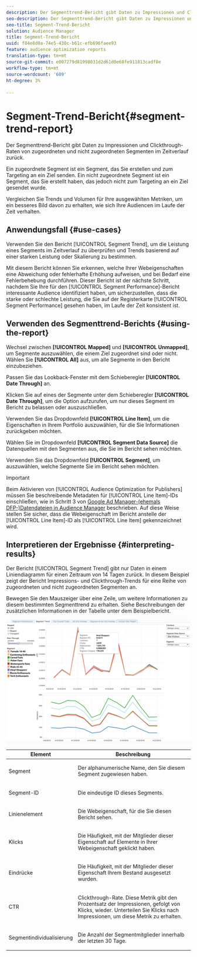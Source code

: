 ```yaml
---
description: Der Segmenttrend-Bericht gibt Daten zu Impressionen und Clickthrough-Raten von zugeordneten und nicht zugeordneten Segmenten im Zeitverlauf zurück. Ein zugeordnete Segment ist ein Segment, das Sie erstellen und zum Targeting an ein Ziel senden. Ein nicht zugeordnete Segment ist ein Segment, das Sie erstellt haben, das jedoch nicht zum Targeting an ein Ziel gesendet wurde. Vergleichen Sie Trends und Volumen für Ihre ausgewählten Metriken, um ein besseres Bild davon zu erhalten, wie sich Ihre Audiencen im Laufe der Zeit verhalten.
seo-description: Der Segmenttrend-Bericht gibt Daten zu Impressionen und Clickthrough-Raten von zugeordneten und nicht zugeordneten Segmenten im Zeitverlauf zurück. Ein zugeordnete Segment ist ein Segment, das Sie erstellen und zum Targeting an ein Ziel senden. Ein nicht zugeordnete Segment ist ein Segment, das Sie erstellt haben, das jedoch nicht zum Targeting an ein Ziel gesendet wurde. Vergleichen Sie Trends und Volumen für Ihre ausgewählten Metriken, um ein besseres Bild davon zu erhalten, wie sich Ihre Audiencen im Laufe der Zeit verhalten.
seo-title: Segment-Trend-Bericht
solution: Audience Manager
title: Segment-Trend-Bericht
uuid: f84e8d0a-74e5-430c-b61c-efb696faee93
feature: audience optimization reports
translation-type: tm+mt
source-git-commit: e007279d81998031d2d61d0e68fe911813cadf8e
workflow-type: tm+mt
source-wordcount: '609'
ht-degree: 3%

---
```



# Segment-Trend-Bericht{#segment-trend-report}

Der Segmenttrend-Bericht gibt Daten zu Impressionen und Clickthrough-Raten von zugeordneten und nicht zugeordneten Segmenten im Zeitverlauf zurück.

Ein zugeordnete Segment ist ein Segment, das Sie erstellen und zum Targeting an ein Ziel senden. Ein nicht zugeordnete Segment ist ein Segment, das Sie erstellt haben, das jedoch nicht zum Targeting an ein Ziel gesendet wurde.

Vergleichen Sie Trends und Volumen für Ihre ausgewählten Metriken, um ein besseres Bild davon zu erhalten, wie sich Ihre Audiencen im Laufe der Zeit verhalten.

## Anwendungsfall {#use-cases}

Verwenden Sie den Bericht [!UICONTROL Segment Trend], um die Leistung eines Segments im Zeitverlauf zu überprüfen und Trends basierend auf einer starken Leistung oder Skalierung zu bestimmen.

Mit diesem Bericht können Sie erkennen, welche Ihrer Webeigenschaften eine Abweichung oder fehlerhafte Erhöhung aufweisen, und bei Bedarf eine Fehlerbehebung durchführen. Dieser Bericht ist der nächste Schritt, nachdem Sie Ihre für den [!UICONTROL Segment Performance]-Bericht interessante Audience identifiziert haben, um sicherzustellen, dass die starke oder schlechte Leistung, die Sie auf der Registerkarte [!UICONTROL Segment Performance] gesehen haben, im Laufe der Zeit konsistent ist.

## Verwenden des Segmenttrend-Berichts {#using-the-report}

Wechsel zwischen **[!UICONTROL Mapped]** und **[!UICONTROL Unmapped]**, um Segmente auszuwählen, die einem Ziel zugeordnet sind oder nicht. Wählen Sie **[!UICONTROL All]** aus, um alle Segmente in den Bericht einzubeziehen.

Passen Sie das Lookback-Fenster mit dem Schieberegler **[!UICONTROL Date Through]** an.

Klicken Sie auf eines der Segmente unter dem Schieberegler **[!UICONTROL Date Through]**, um die Option aufzurufen, um nur dieses Segment im Bericht zu belassen oder auszuschließen.

Verwenden Sie das Dropdownfeld **[!UICONTROL Line Item]**, um die Eigenschaften in Ihrem Portfolio auszuwählen, für die Sie Informationen zurückgeben möchten.

Wählen Sie im Dropdownfeld **[!UICONTROL Segment Data Source]** die Datenquellen mit den Segmenten aus, die Sie im Bericht sehen möchten.

Verwenden Sie das Dropdownfeld **[!UICONTROL Segment]**, um auszuwählen, welche Segmente Sie im Bericht sehen möchten.

>[!IMPORTANT]
>
>Beim Aktivieren von [!UICONTROL Audience Optimization for Publishers] müssen Sie beschreibende Metadaten für [!UICONTROL Line Item]-IDs einschließen, wie in Schritt 3 von [Google Ad Manager-(ehemals DFP-)Datendateien in Audience Manager](../../../reporting/audience-optimization-reports/aor-publishers/import-dfp.md) beschrieben. Auf diese Weise stellen Sie sicher, dass die Webeigenschaft im Bericht anstelle der [!UICONTROL Line Item]-ID als [!UICONTROL Line Item] gekennzeichnet wird.

## Interpretieren der Ergebnisse {#interpreting-results}

Der Bericht [!UICONTROL Segment Trend] gibt nur Daten in einem Liniendiagramm für einen Zeitraum von 14 Tagen zurück. In diesem Beispiel zeigt der Bericht Impressions- und Clickthrough-Trends für eine Reihe von zugeordneten und nicht zugeordneten Segmenten an.

Bewegen Sie den Mauszeiger über eine Zeile, um weitere Informationen zu diesem bestimmten Segmenttrend zu erhalten. Siehe Beschreibungen der zusätzlichen Informationen in der Tabelle unter dem Beispielbericht.

![](assets/publisher_segment_trend.png)

<table id="table_AFE2540583C34835B04584693ADFD26A"> 
 <thead> 
  <tr> 
   <th colname="col1" class="entry"> Element </th> 
   <th colname="col2" class="entry"> Beschreibung </th> 
  </tr>
 </thead>
 <tbody> 
  <tr> 
   <td colname="col1"> <p><span class="wintitle"> Segment</span> </p> </td> 
   <td colname="col2"> <p>Der alphanumerische Name, den Sie diesem Segment zugewiesen haben. </p> </td> 
  </tr> 
  <tr> 
   <td colname="col1"> <p><span class="wintitle"> Segment-ID</span> </p> </td> 
   <td colname="col2"> <p>Die eindeutige ID dieses Segments. </p> </td> 
  </tr> 
  <tr> 
   <td colname="col1"> <p><span class="wintitle"> Linienelement</span> </p> </td> 
   <td colname="col2"> <p>Die Webeigenschaft, für die Sie diesen Bericht sehen. </p> </td> 
  </tr> 
  <tr> 
   <td colname="col1"> <p><span class="wintitle"> Klicks</span> </p> </td> 
   <td colname="col2"> <p>Die Häufigkeit, mit der Mitglieder dieser Eigenschaft auf Elemente in Ihrer Webeigenschaft geklickt haben. </p> </td> 
  </tr> 
  <tr> 
   <td colname="col1"> <p><span class="wintitle"> Eindrücke</span> </p> </td> 
   <td colname="col2"> <p>Die Häufigkeit, mit der Mitglieder dieser Eigenschaft Ihrem Bestand ausgesetzt wurden. </p> </td> 
  </tr> 
  <tr> 
   <td colname="col1"> <p><span class="wintitle"> CTR</span> </p> </td> 
   <td colname="col2"> <p>Clickthrough-Rate. Diese Metrik gibt den Prozentsatz der Impressionen, gefolgt von Klicks, wieder. Unterteilen Sie Klicks nach Impressionen, um diese Metrik zu erhalten. </p> </td> 
  </tr> 
  <tr> 
   <td colname="col1"> <p><span class="wintitle"> Segmentindividualisierung</span> </p> </td> 
   <td colname="col2"> <p>Die Anzahl der Segmentmitglieder innerhalb der letzten 30 Tage. </p> </td> 
  </tr> 
 </tbody> 
</table>
